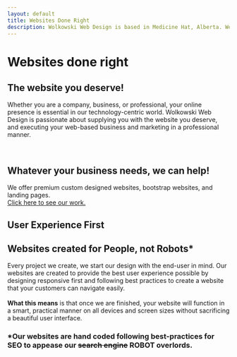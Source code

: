 ```yaml
---
layout: default
title: Websites Done Right
description: Wolkowski Web Design is based in Medicine Hat, Alberta. We specialize in creating beautiful, responsive, and functional websites. Ask us for a free quote today! 
---
```

<div class="parallax-main parallax-first">
	<h1>Websites done right</h1>
    <a href="#scrolled" class="chevron-down">
        <i class="fas fa-angle-down"></i>
    </a>
</div>
<div class="parallax-main parallax-block" id="scrolled">
	<div class="content">
    <h2>The website you deserve!</h2>
    <p>Whether you are a company, business, or professional, your online presence is essential in our technology-centric world. Wolkowski Web Design is passionate about supplying you with the website you deserve, and executing your web-based business and marketing in a professional manner.</p>
<br>
<h2>Whatever your business needs, we can help!</h2>
<p>We offer premium custom designed websites, bootstrap websites, and landing pages.<br><a href="/portfolio#projects">Click here to see our work.</a></p>
	</div>
</div>
<div class="parallax-main parallax-second">
	<h2 id="large-text">User Experience First</h2>
</div>
<div class="parallax-main parallax-block">
	<div class="content">
    <h2>Websites created for People, not Robots*</h2>
    <p>Every project we create, we start our design with the end-user in mind. Our websites are created to provide the best user experience possible by designing responsive first and following best practices to create a website that your customers can navigate easily.<br><br><strong>What this means</strong> is that once we are finished, your website will function in a smart, practical manner on all devices and screen sizes without sacrificing a beautiful user interface.</p>
    <h3>*Our websites are hand coded following best-practices for SEO to appease our <strike>search engine</strike> ROBOT overlords.</h3>
	</div>
</div>
